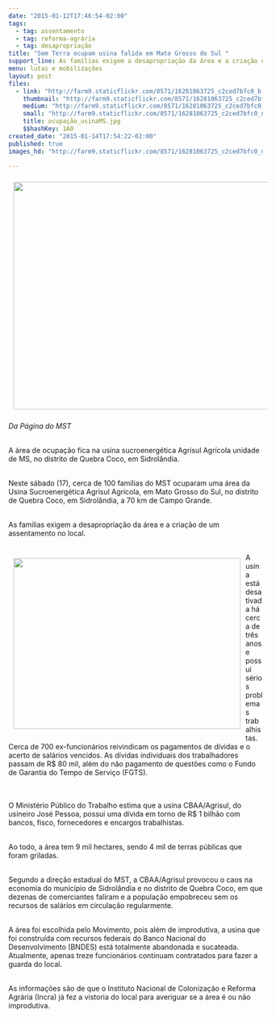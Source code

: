 ```yaml
---
date: "2015-01-12T17:46:54-02:00"
tags:
  - tag: assentamento
  - tag: reforma-agrária
  - tag: desapropriação
title: "Sem Terra ocupam usina falida em Mato Grosso do Sul "
support_line: As famílias exigem a desapropriação da área e a criação de um assentamento no local
menu: lutas e mobilizações
layout: post
files:
  - link: "http://farm9.staticflickr.com/8571/16281063725_c2ced7bfc0_b.jpg"
    thumbnail: "http://farm9.staticflickr.com/8571/16281063725_c2ced7bfc0_t.jpg"
    medium: "http://farm9.staticflickr.com/8571/16281063725_c2ced7bfc0_z.jpg"
    small: "http://farm9.staticflickr.com/8571/16281063725_c2ced7bfc0_n.jpg"
    title: ocupação_usinaMS.jpg
    $$hashKey: 1A0
created_date: "2015-01-14T17:54:22-02:00"
published: true
images_hd: "http://farm9.staticflickr.com/8571/16281063725_c2ced7bfc0_n.jpg"

---
```

<p><img alt="" height="450" src="http://www.antigo.mst.org.br/sites/default/files/ocupa%C3%A7%C3%A3o_usinaMS.jpg" style="margin: 10px;" width="600" /></p>

<p><em>Da P&aacute;gina do MST</em></p>

<p><br />
A &aacute;rea de ocupa&ccedil;&atilde;o fica na usina sucroenerg&eacute;tica Agrisul Agr&iacute;cola unidade de MS, no distrito de Quebra Coco, em Sidrol&acirc;ndia.</p>

<p><br />
Neste s&aacute;bado (17), cerca de 100 fam&iacute;lias do MST ocuparam uma &aacute;rea da Usina Sucroenerg&eacute;tica Agrisul Agr&iacute;cola, em Mato Grosso do Sul, no distrito de Quebra Coco, em Sidrol&acirc;ndia, a 70 km de Campo Grande.</p>

<p><br />
As fam&iacute;lias exigem a desapropria&ccedil;&atilde;o da &aacute;rea e a cria&ccedil;&atilde;o de um assentamento no local.</p>

<p><br />
<img alt="" height="338" src="http://www.antigo.mst.org.br/sites/default/files/ocup%C3%A3o_usina2.jpg" style="margin:10px; float:left" width="450" />A usina est&aacute; desativada h&aacute; cerca de tr&ecirc;s anos e possui s&eacute;rios problemas trabalhistas. Cerca de 700 ex-funcion&aacute;rios reivindicam os pagamentos de d&iacute;vidas e o acerto de sal&aacute;rios vencidos. As d&iacute;vidas individuais dos trabalhadores passam de R$ 80 mil, al&eacute;m do n&atilde;o pagamento de quest&otilde;es como o Fundo de Garantia do Tempo de Servi&ccedil;o (FGTS).</p>

<p><br />
<br />
O Minist&eacute;rio P&uacute;blico do Trabalho estima que a usina CBAA/Agrisul, do usineiro Jos&eacute; Pessoa, possui uma d&iacute;vida em torno de R$ 1 bilh&atilde;o com bancos, fisco, fornecedores e encargos trabalhistas.</p>

<p><br />
Ao todo, a &aacute;rea tem 9 mil hectares, sendo 4 mil de terras p&uacute;blicas que foram griladas. &nbsp;</p>

<p><br />
Segundo a dire&ccedil;&atilde;o estadual do MST, a CBAA/Agrisul provocou o caos na economia do munic&iacute;pio de Sidrol&acirc;ndia e no distrito de Quebra Coco, em que dezenas de comerciantes faliram e a popula&ccedil;&atilde;o empobreceu sem os recursos de sal&aacute;rios em circula&ccedil;&atilde;o regularmente.</p>

<p><br />
A &aacute;rea foi escolhida pelo Movimento, pois al&eacute;m de improdutiva, a usina que foi constru&iacute;da com recursos federais do Banco Nacional do Desenvolvimento (BNDES) est&aacute; totalmente abandonada e sucateada. Atualmente, apenas treze funcion&aacute;rios continuam contratados para fazer a guarda do local.</p>

<p><br />
As informa&ccedil;&otilde;es s&atilde;o de que o Instituto Nacional de Coloniza&ccedil;&atilde;o e Reforma Agr&aacute;ria (Incra) j&aacute; fez a vistoria do local para averiguar se a &aacute;rea &eacute; ou n&atilde;o improdutiva.</p>
